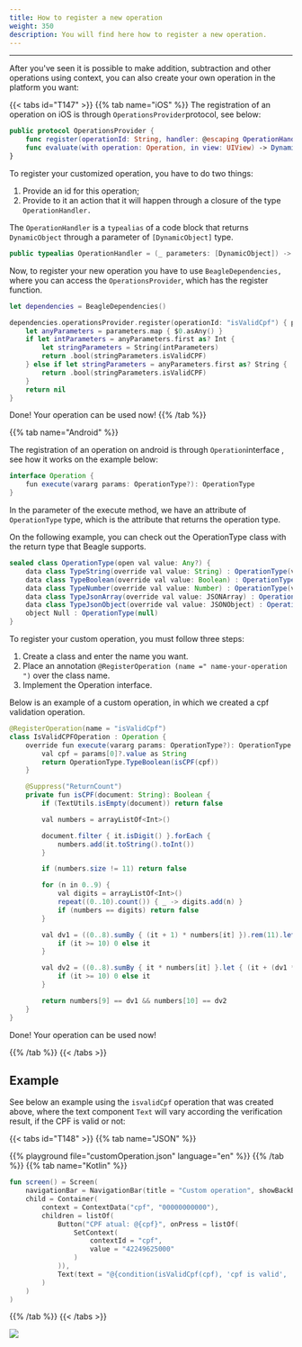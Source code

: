 ```yaml
---
title: How to register a new operation
weight: 350
description: You will find here how to register a new operation.
---
```


---

After you've seen it is possible to make addition, subtraction and other operations using context, you can also create your own operation in the platform you want:  

{{< tabs id="T147" >}}
{{% tab name="iOS" %}}
The registration of an operation on iOS is through `OperationsProvider`protocol, see below: 

```swift
public protocol OperationsProvider {
    func register(operationId: String, handler: @escaping OperationHandler)
    func evaluate(with operation: Operation, in view: UIView) -> DynamicObject
}
```

To register your customized operation, you have to do two things: 

1. Provide an id for this operation; 
2. Provide to it an action that it will happen through a closure of the type `OperationHandler.`

The `OperationHandler` is a `typealias` of a code block that returns  `DynamicObject` through a parameter of `[DynamicObject]` type.

```swift
public typealias OperationHandler = (_ parameters: [DynamicObject]) -> DynamicObject
```

Now, to register your new operation you have to use `BeagleDependencies,` where you can access the  `OperationsProvider`, which has the register function. 

```swift
let dependencies = BeagleDependencies()

dependencies.operationsProvider.register(operationId: "isValidCpf") { parameters in
    let anyParameters = parameters.map { $0.asAny() }
    if let intParameters = anyParameters.first as? Int {
        let stringParameters = String(intParameters)
        return .bool(stringParameters.isValidCPF)
    } else if let stringParameters = anyParameters.first as? String {
        return .bool(stringParameters.isValidCPF)
    }
    return nil
}
```

Done! Your operation can be used now! 
{{% /tab %}}

{{% tab name="Android" %}}

The registration of an operation on android is through `Operation`interface , see how it works on the example below: 


```java
interface Operation {
    fun execute(vararg params: OperationType?): OperationType
}
```
In the parameter of the execute method, we have an attribute of `OperationType` type, which is the attribute that returns the operation type.

On the following example, you can check out the OperationType class with the return type that Beagle supports.

```java 
sealed class OperationType(open val value: Any?) {
    data class TypeString(override val value: String) : OperationType(value)
    data class TypeBoolean(override val value: Boolean) : OperationType(value)
    data class TypeNumber(override val value: Number) : OperationType(value)
    data class TypeJsonArray(override val value: JSONArray) : OperationType(value)
    data class TypeJsonObject(override val value: JSONObject) : OperationType(value)
    object Null : OperationType(null)
}
```

To register your custom operation, you must follow three steps:

1. Create a class and enter the name you want.
2. Place an annotation `@RegisterOperation (name =" name-your-operation ")` over the class name.
3. Implement the Operation interface.

Below is an example of a custom operation, in which we created a cpf validation operation.

```java
@RegisterOperation(name = "isValidCpf")
class IsValidCPFOperation : Operation {
    override fun execute(vararg params: OperationType?): OperationType {
        val cpf = params[0]?.value as String
        return OperationType.TypeBoolean(isCPF(cpf))
    }

    @Suppress("ReturnCount")
    private fun isCPF(document: String): Boolean {
        if (TextUtils.isEmpty(document)) return false

        val numbers = arrayListOf<Int>()

        document.filter { it.isDigit() }.forEach {
            numbers.add(it.toString().toInt())
        }

        if (numbers.size != 11) return false

        for (n in 0..9) {
            val digits = arrayListOf<Int>()
            repeat((0..10).count()) { _ -> digits.add(n) }
            if (numbers == digits) return false
        }

        val dv1 = ((0..8).sumBy { (it + 1) * numbers[it] }).rem(11).let {
            if (it >= 10) 0 else it
        }

        val dv2 = ((0..8).sumBy { it * numbers[it] }.let { (it + (dv1 * 9)).rem(11) }).let {
            if (it >= 10) 0 else it
        }

        return numbers[9] == dv1 && numbers[10] == dv2
    }
}
```
Done! Your operation can be used now! 

{{% /tab %}}
{{< /tabs >}}

## Example

See below an example using the `isvalidCpf` operation that was created above, where the text component `Text` will vary according the verification result, if the CPF is valid or not: 

{{< tabs id="T148" >}}
{{% tab name="JSON" %}}
<!-- json-playground:customOperation.json
{
  "_beagleComponent_" : "beagle:screenComponent",
  "navigationBar" : {
    "title" : "Custom operation",
    "showBackButton" : true
  },
  "child" : {
    "_beagleComponent_" : "beagle:container",
    "children" : [ {
      "_beagleComponent_" : "beagle:button",
      "text" : "CPF atual: @{cpf}",
      "onPress" : [ {
        "_beagleAction_" : "beagle:setContext",
        "contextId" : "cpf",
        "value" : "42249625000"
      } ]
    }, {
      "_beagleComponent_" : "beagle:text",
      "text" : "@{condition(isValidCpf(cpf), 'cpf is valid', 'cpf is not valid')}"
    } ],
    "context" : {
      "id" : "cpf",
      "value" : "00000000000"
    }
  }
}
-->
{{% playground file="customOperation.json" language="en" %}}
{{% /tab %}}
{{% tab name="Kotlin" %}}
```kotlin
fun screen() = Screen(
    navigationBar = NavigationBar(title = "Custom operation", showBackButton = true),
    child = Container(
        context = ContextData("cpf", "00000000000"),
        children = listOf(
            Button("CPF atual: @{cpf}", onPress = listOf(
                SetContext(
                    contextId = "cpf",
                    value = "42249625000"
                )
            )),
            Text(text = "@{condition(isValidCpf(cpf), 'cpf is valid', 'cpf is not valid')}")
        )
    )
)
```
{{% /tab %}}
{{< /tabs >}}

![](/customoperation.gif)
